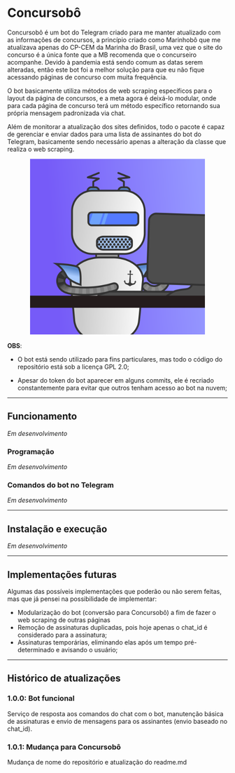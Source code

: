 # Concursobô

Concursobô é um bot do Telegram criado para me manter atualizado com as informações de concursos, a princípio criado
como Marinhobô que me atualizava apenas do CP-CEM da Marinha do Brasil, uma vez que o site do concurso é a única fonte
que a MB recomenda que o concurseiro acompanhe. Devido à pandemia está sendo comum as datas serem alteradas, então
este bot foi a melhor solução para que eu não fique acessando páginas de concurso com muita frequência.

O bot basicamente utiliza métodos de web scraping específicos para o layout da página de concursos, e a meta agora
é deixá-lo modular, onde para cada página de concurso terá um método específico retornando sua própria mensagem
padronizada via chat.

Além de monitorar a atualização dos sites definidos, todo o pacote é capaz de gerenciar e enviar dados para uma lista 
de assinantes do bot do Telegram, basicamente sendo necessário apenas a alteração da classe que realiza o web scraping.

<p align="center">
<img src="readme_imgs/Marinhobo.png" class="img-responsive" alt="Marinhobô" width="400px">
</p>

**OBS**:
* O bot está sendo utilizado para fins particulares, mas todo o código do repositório está sob a licença GPL 2.0;

* Apesar do token do bot aparecer em alguns commits, ele é recriado constantemente para evitar que outros tenham acesso
  ao bot na nuvem;

---

## Funcionamento
*Em desenvolvimento*

### Programação
*Em desenvolvimento*

### Comandos do bot no Telegram
*Em desenvolvimento*

---

## Instalação e execução
*Em desenvolvimento*

---

## Implementações futuras

Algumas das possíveis implementações que poderão ou não serem feitas, mas que já pensei na possibilidade de implementar:

* Modularização do bot (conversão para Concursobô) a fim de fazer o web scraping de outras páginas
* Remoção de assinaturas duplicadas, pois hoje apenas o chat_id é considerado para a assinatura;
* Assinaturas temporárias, eliminando elas após um tempo pré-determinado e avisando o usuário;

---

## Histórico de atualizações

### 1.0.0: Bot funcional
Serviço de resposta aos comandos do chat com o bot, manutenção básica de assinaturas e envio de mensagens
para os assinantes (envio baseado no chat_id).

### 1.0.1: Mudança para Concursobô
Mudança de nome do repositório e atualização do readme.md
